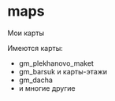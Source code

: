 # maps
Мои карты

Имеются карты:
* gm_plekhanovo_maket
* gm_barsuk и карты-этажи
* gm_dacha
* и многие другие
